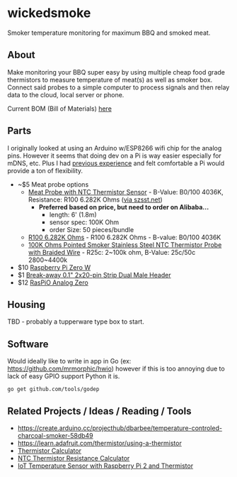# wickedsmoke

Smoker temperature monitoring for maximum BBQ and smoked meat.

## About

Make monitoring your BBQ super easy by using multiple cheap food grade thermistors to measure temperature of meat(s) as well as smoker box. Connect said probes to a simple computer to process signals and then relay data to the cloud, local server or phone.

Current BOM (Bill of Materials) [here](./BOM.md)

## Parts

I originally looked at using an Arduino w/ESP8266 wifi chip for the analog pins. However it seems that doing dev on a Pi is way easier especially for mDNS, etc. Plus I had [previous experience](https://github.com/aphexddb/catfeeder) and felt comfortable a Pi would provide a ton of flexibility.

* ~$5 Meat probe options
  * [Meat Probe with NTC Thermistor Sensor](https://www.alibaba.com/product-detail/Bluetooth-Thermometer-Meat-Probe-with-NTC_1789961139.html?spm=a2700.8443308.0.0.j3jj9j) - B-Value: B0/100 4036K, Resistance: R100 6.282K Ohms ([via szsst.net](http://szsst.net/product/html/?14.html))
    * __Preferred based on price, but need to order on Alibaba...__
      * length: 6' (1.8m)
      * sensor spec: 100K Ohm
      * order Size: 50 pieces/bundle
  * [R100 6.282K Ohms](https://www.alibaba.com/product-detail/Bluetooth-Thermometer-Meat-Probe-with-NTC_1789961139.html?spm=a2700.7724838/old.2017115.76.wS5pyR) - R100 6.282K Ohms - B-value: B0/100 4036K
  * [100K Ohms Pointed Smoker Stainless Steel NTC Thermistor Probe with Braided Wire](https://www.alibaba.com/product-detail/100K-Ohms-Pointed-Smoker-Stainless-Steel_60575629390.html) - R25c: 2~100k ohm, B-Value: 25c/50c 2800~4400k
* $10 [Raspberry Pi Zero W](https://www.adafruit.com/product/3400)
* $1 [Break-away 0.1" 2x20-pin Strip Dual Male Header](https://www.adafruit.com/product/2822)
* $12 [RasPiO Analog Zero](http://rasp.io/analogzero/)

## Housing 

TBD - probably a tupperware type box to start.

## Software

Would ideally like to write in app in Go (ex: https://github.com/mrmorphic/hwio) however if this is too annoying due to lack of easy GPIO support Python it is.

```
go get github.com/tools/godep

```

## Related Projects / Ideas / Reading / Tools

* https://create.arduino.cc/projecthub/dbarbee/temperature-controled-charcoal-smoker-58db49
* https://learn.adafruit.com/thermistor/using-a-thermistor
* [Thermistor Calculator](http://www.thinksrs.com/downloads/programs/Therm%20Calc/NTCCalibrator/NTCcalculator.htm)
* [NTC Thermistor Resistance Calculator](http://www.electro-tech-online.com/tools/thermistor-resistance-calculator.php)
* [IoT Temperature Sensor with Raspberry Pi 2 and Thermistor]()

